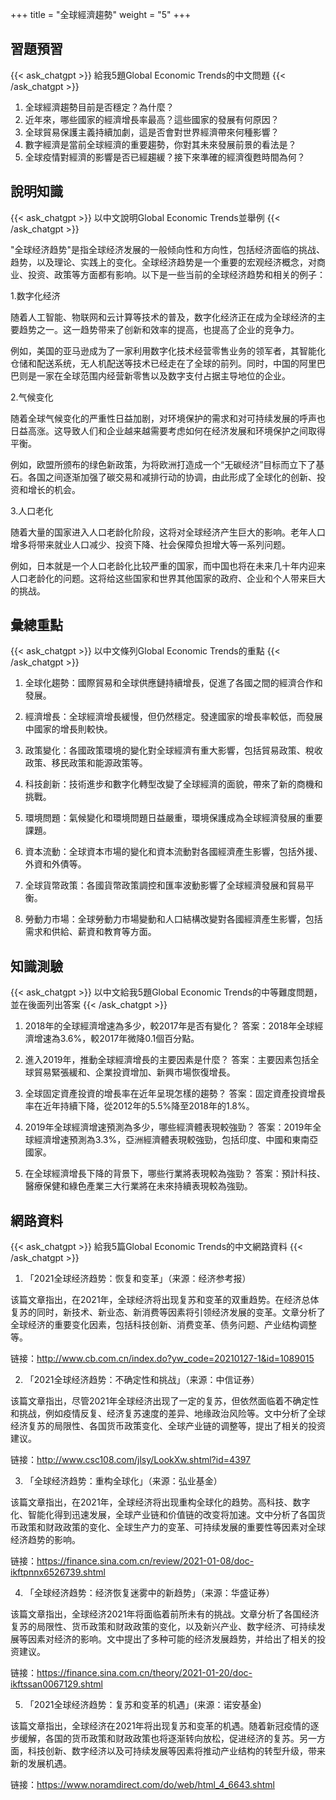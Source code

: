 +++
title = "全球經濟趨勢"
weight = "5"
+++
## 習題預習
{{< ask_chatgpt >}}
給我5題Global Economic Trends的中文問題
{{< /ask_chatgpt >}}



1. 全球經濟趨勢目前是否穩定？為什麼？
2. 近年來，哪些國家的經濟增長率最高？這些國家的發展有何原因？
3. 全球貿易保護主義持續加劇，這是否會對世界經濟帶來何種影響？
4. 數字經濟是當前全球經濟的重要趨勢，你對其未來發展前景的看法是？
5. 全球疫情對經濟的影響是否已經趨緩？接下來準確的經濟復甦時間為何？   

## 說明知識
{{< ask_chatgpt >}}
以中文說明Global Economic Trends並舉例
{{< /ask_chatgpt >}}



"全球经济趋势"是指全球经济发展的一般倾向性和方向性，包括经济面临的挑战、趋势，以及理论、实践上的变化。全球经济趋势是一个重要的宏观经济概念，对商业、投资、政策等方面都有影响。以下是一些当前的全球经济趋势和相关的例子：


1.数字化经济

随着人工智能、物联网和云计算等技术的普及，数字化经济正在成为全球经济的主要趋势之一。这一趋势带来了创新和效率的提高，也提高了企业的竞争力。

例如，美国的亚马逊成为了一家利用数字化技术经营零售业务的领军者，其智能化仓储和配送系统，无人机配送等技术已经走在了全球的前列。同时，中国的阿里巴巴则是一家在全球范围内经营新零售以及数字支付占据主导地位的企业。

2.气候变化

随着全球气候变化的严重性日益加剧，对环境保护的需求和对可持续发展的呼声也日益高涨。这导致人们和企业越来越需要考虑如何在经济发展和环境保护之间取得平衡。

例如，欧盟所颁布的绿色新政策，为将欧洲打造成一个“无碳经济”目标而立下了基石。各国之间逐渐加强了碳交易和减排行动的协调，由此形成了全球化的创新、投资和增长的机会。

3.人口老化

随着大量的国家进入人口老龄化阶段，这将对全球经济产生巨大的影响。老年人口增多将带来就业人口减少、投资下降、社会保障负担增大等一系列问题。

例如，日本就是一个人口老龄化比较严重的国家，而中国也将在未来几十年内迎来人口老龄化的问题。这将给这些国家和世界其他国家的政府、企业和个人带来巨大的挑战。   

## 彙總重點
{{< ask_chatgpt >}}
以中文條列Global Economic Trends的重點
{{< /ask_chatgpt >}}



1. 全球化趨勢：國際貿易和全球供應鏈持續增長，促進了各國之間的經濟合作和發展。

2. 經濟增長：全球經濟增長緩慢，但仍然穩定。發達國家的增長率較低，而發展中國家的增長則較快。

3. 政策變化：各國政策環境的變化對全球經濟有重大影響，包括貿易政策、稅收政策、移民政策和能源政策等。

4. 科技創新：技術進步和數字化轉型改變了全球經濟的面貌，帶來了新的商機和挑戰。

5. 環境問題：氣候變化和環境問題日益嚴重，環境保護成為全球經濟發展的重要課題。

6. 資本流動：全球資本市場的變化和資本流動對各國經濟產生影響，包括外援、外資和外債等。

7. 全球貨幣政策：各國貨幣政策調控和匯率波動影響了全球經濟發展和貿易平衡。

8. 勞動力市場：全球勞動力市場變動和人口結構改變對各國經濟產生影響，包括需求和供給、薪資和教育等方面。   

## 知識測驗
{{< ask_chatgpt >}}
以中文給我5題Global Economic Trends的中等難度問題，並在後面列出答案
{{< /ask_chatgpt >}}



1. 2018年的全球經濟增速為多少，較2017年是否有變化？
答案：2018年全球經濟增速為3.6%，較2017年微降0.1個百分點。

2. 進入2019年，推動全球經濟增長的主要因素是什麼？
答案：主要因素包括全球貿易緊張緩和、企業投資增加、新興市場恢復增長。

3. 全球固定資產投資的增長率在近年呈現怎樣的趨勢？
答案：固定資產投資增長率在近年持續下降，從2012年的5.5%降至2018年的1.8%。

4. 2019年全球經濟增速預測為多少，哪些經濟體表現較強勁？
答案：2019年全球經濟增速預測為3.3%，亞洲經濟體表現較強勁，包括印度、中國和東南亞國家。

5. 在全球經濟增長下降的背景下，哪些行業將表現較為強勁？
答案：預計科技、醫療保健和綠色產業三大行業將在未來持續表現較為強勁。   

## 網路資料
{{< ask_chatgpt >}}
給我5篇Global Economic Trends的中文網路資料
{{< /ask_chatgpt >}}



1. 「2021全球经济趋势：恢复和变革」（来源：经济参考报） 

该篇文章指出，在2021年，全球经济将出现复苏和变革的双重趋势。在经济总体复苏的同时，新技术、新业态、新消费等因素将引领经济发展的变革。文章分析了全球经济的重要变化因素，包括科技创新、消费变革、债务问题、产业结构调整等。 

链接：http://www.cb.com.cn/index.do?yw_code=20210127-1&id=1089015

2. 「2021全球经济趋势：不确定性和挑战」（来源：中信证券） 

该篇文章指出，尽管2021年全球经济出现了一定的复苏，但依然面临着不确定性和挑战，例如疫情反复、经济复苏速度的差异、地缘政治风险等。文中分析了全球经济复苏的局限性、各国货币政策变化、全球产业链的调整等，提出了相关的投资建议。 

链接：http://www.csc108.com/jlsy/LookXw.shtml?id=4397

3. 「全球经济趋势：重构全球化」（来源：弘业基金） 

该篇文章指出，在2021年，全球经济将出现重构全球化的趋势。高科技、数字化、智能化得到迅速发展，全球产业链和价值链的改变将加速。文中分析了各国货币政策和财政政策的变化、全球生产力的变革、可持续发展的重要性等因素对全球经济趋势的影响。 

链接：https://finance.sina.com.cn/review/2021-01-08/doc-ikftpnnx6526739.shtml

4. 「全球经济趋势：经济恢复迷雾中的新趋势」（来源：华盛证券） 

该篇文章指出，全球经济2021年将面临着前所未有的挑战。文章分析了各国经济复苏的局限性、货币政策和财政政策的变化，以及新兴产业、数字经济、可持续发展等因素对经济的影响。文中提出了多种可能的经济发展趋势，并给出了相关的投资建议。 

链接：https://finance.sina.com.cn/theory/2021-01-20/doc-ikftssan0067129.shtml 

5. 「2021全球经济趋势：复苏和变革的机遇」(来源：诺安基金)

该篇文章指出，全球经济在2021年将出现复苏和变革的机遇。随着新冠疫情的逐步缓解，各国的货币政策和财政政策也将逐渐转向放松，促进经济的复苏。另一方面，科技创新、数字经济以及可持续发展等因素将推动产业结构的转型升级，带来新的发展机遇。 

链接：https://www.noramdirect.com/do/web/html_4_6643.shtml   


